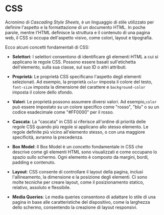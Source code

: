 # CSS

Acronimo di _Cascading Style Sheets_, è un linguaggio di stile utilizzato per definire l'aspetto e la formattazione di un documento HTML. In poche parole, mentre l'HTML definisce la struttura e il contenuto di una pagina web, il CSS si occupa dell'aspetto visivo, come colori, layout e tipografia.

Ecco alcuni concetti fondamentali di CSS:

- **Selettori**: I selettori consentono di identificare gli elementi HTML a cui si applicano le regole CSS. Possono essere basati sull'etichetta dell'elemento, sulla sua classe, sul suo ID o altri attributi.

- **Proprietà**: Le proprietà CSS specificano l'aspetto degli elementi selezionati. Ad esempio, la proprietà `color` imposta il colore del testo, `font-size` imposta la dimensione del carattere e `background-color` imposta il colore dello sfondo.
- **Valori**: Le proprietà possono assumere diversi valori. Ad esempio,`color` può essere impostato su un colore specifico come "rosso", "blu" o su un codice esadecimale come "#FF0000" per il rosso.

- **Cascata**: La "cascata" in CSS si riferisce all'ordine di priorità delle regole CSS quando più regole si applicano allo stesso elemento. Le regole definite più vicino all'elemento stesso, o con una maggiore specificità, avranno la precedenza.

- **Box Model**: Il Box Model è un concetto fondamentale in CSS che descrive come gli elementi HTML sono visualizzati e come occupano lo spazio sullo schermo. Ogni elemento è composto da margini, bordi, padding e contenuto.

- **Layout**: CSS consente di controllare il layout della pagina, inclusi l'allineamento, la dimensione e la posizione degli elementi. Ci sono molte tecniche per creare layout, come il posizionamento statico, relativo, assoluto e flessibile.

- **Media Queries**: Le media queries consentono di adattare lo stile di una pagina in base alle caratteristiche del dispositivo, come la larghezza dello schermo, consentendo la creazione di layout responsivi.
